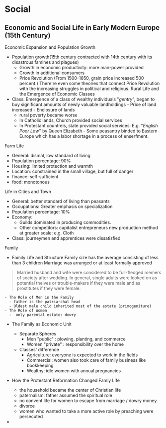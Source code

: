 

# Social

## Economic and Social Life in Early Modern Europe (15th Century)

 Economic Expansion and Population Growth
   - Population growth(15th century contracted with 14th century with its disastrous famines and plagues)
     - Growth in economic productivity: more man-power provided
     - Growth in additional consumers
     - Price Revolution (From 1500-1650, grain price increased 500 percent.)
       There're even some theories that connect Price Revolution with the increasing struggles in political and religious.
Rural Life and the Emergence of Economic Classes
   - Class: Emergence of a class of wealthy individuals "_gentry_", began to buy significant amounts of newly valuable landholdings
    - Price of land increased
    - Enclosure of lands
      - rural poverty became worse
      - In Catholic lands, Church provided social services
      - In Protestant countreis, state provided social services: E.g. "_English Poor Law_" by Queen Elizabeth
    - Some peasantry binded to Eastern Europe which has a labor shortage in a process of enserfment.

Farm Life
  - General: dismal, low standard of living
  - Population percentage: 90%
  - Housing: limited protection and warmth
  - Location: constrained in the small village, but full of danger
  - finance: self-sufficient
  - food: monotonous

Life in Cities and Town
  - General: better standard of living than peasants
  - Occupations: Greater emphasis on specialization
  - Population percentage: 10%
  - Economy: 
    - Guilds dominated in producing commodities.
    - Other competitors: capitalist entrepreneurs new production method at greater scale: e.g. Cloth
  - Class: journeymen and apprentices were dissatisfied  

Family
  - Family Life and Structure
  Family size has the average consisting of less than 3 children
  Marriage was arranged or at least formally approved
  >Married husband and wife were considered to be full-fledged memers of society after wedding. In general, single adults were looked on as potential theives or trouble-makers if they were male and as prostitutes if they were female.
    
    - The Role of Men in the Family
      - father is the patriarchal head
      - Oldest male child inherited most of the estate (primogeniture)
    - The Role of Women
      -  only parental estate: dowry
  
 - The Family as Economic Unit
   - Separate Spheres
     - Men "public" : plowing, planting, and commerce
     - Women "private" : responsibility over the home
   - Classes' difference
     - Agriculture: everyone is expected to work in the fields
     - Commercial: women also took care of family business like bookkeeping
     - Wealthy: idle women with annual pregnancies
     
 - How the Protestant Reformation Changed Famiy Life
   - the household became the center of Christian life
   - paternalism: father assumed the spiritual role
   - no convent life for women to escape from marriage / dowry money
   - divorce
   - women who wanted to take a more active role by preaching were persecuted
- 

<!--stackedit_data:
eyJoaXN0b3J5IjpbNDI4NDU1MDU1LDczMDk5ODExNl19
-->